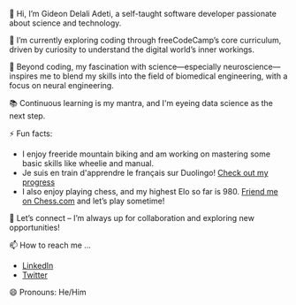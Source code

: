👋 Hi, I’m Gideon Delali Adeti, a self-taught software developer passionate about science and technology.

👀 I’m currently exploring coding through freeCodeCamp’s core curriculum, driven by curiosity to understand the digital world’s inner workings.

🌱 Beyond coding, my fascination with science—especially neuroscience—inspires me to blend my skills into the field of biomedical engineering, with a focus on neural engineering.

📚 Continuous learning is my mantra, and I'm eyeing data science as the next step.

⚡ Fun facts:
- I enjoy freeride mountain biking and am working on mastering some basic skills like wheelie and manual.
- Je suis en train d'apprendre le français sur Duolingo! [Check out my progress](https://www.duolingo.com/profile/Gideon-D-Adeti?via=share_profile_link)
- I also enjoy playing chess, and my highest Elo so far is 980. [Friend me on Chess.com](https://friend.chess.com/s7eDE) and let’s play sometime!
  
💞️ Let’s connect – I’m always up for collaboration and exploring new opportunities!

📫 How to reach me ...
- [LinkedIn](https://www.linkedin.com/in/gideon-d-adeti/)
- [Twitter](https://twitter.com/Gideon_D_Adeti)

😄 Pronouns: He/Him

<!---
Gideon-D-Adeti/Gideon-D-Adeti is a ✨ special ✨ repository because its `README.md` (this file) appears on your GitHub profile.
You can click the Preview link to take a look at your changes.
--->
